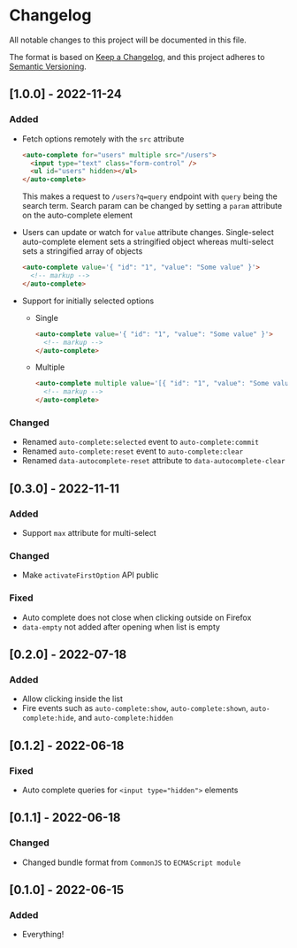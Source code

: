 # Changelog

All notable changes to this project will be documented in this file.

The format is based on [Keep a Changelog](https://keepachangelog.com/en/1.0.0/),
and this project adheres to [Semantic Versioning](https://semver.org/spec/v2.0.0.html).

## [1.0.0] - 2022-11-24

### Added

- Fetch options remotely with the `src` attribute

  ```html
  <auto-complete for="users" multiple src="/users">
    <input type="text" class="form-control" />
    <ul id="users" hidden></ul>
  </auto-complete>
  ```

  This makes a request to `/users?q=query` endpoint with `query` being the search term. Search param can be changed by
  setting a `param` attribute on the auto-complete element

- Users can update or watch for `value` attribute changes. Single-select auto-complete element sets a stringified object
  whereas multi-select sets a stringified array of objects

  ```html
  <auto-complete value='{ "id": "1", "value": "Some value" }'>
    <!-- markup -->
  </auto-complete>
  ```

- Support for initially selected options

  - Single

    ```html
    <auto-complete value='{ "id": "1", "value": "Some value" }'>
      <!-- markup -->
    </auto-complete>
    ```

  - Multiple
    ```html
    <auto-complete multiple value='[{ "id": "1", "value": "Some value" }, { "id": "2", "value": "Another value" }]'>
      <!-- markup -->
    </auto-complete>
    ```

### Changed

- Renamed `auto-complete:selected` event to `auto-complete:commit`
- Renamed `auto-complete:reset` event to `auto-complete:clear`
- Renamed `data-autocomplete-reset` attribute to `data-autocomplete-clear`

## [0.3.0] - 2022-11-11

### Added

- Support `max` attribute for multi-select

### Changed

- Make `activateFirstOption` API public

### Fixed

- Auto complete does not close when clicking outside on Firefox
- `data-empty` not added after opening when list is empty

## [0.2.0] - 2022-07-18

### Added

- Allow clicking inside the list
- Fire events such as `auto-complete:show`, `auto-complete:shown`, `auto-complete:hide`, and `auto-complete:hidden`

## [0.1.2] - 2022-06-18

### Fixed

- Auto complete queries for `<input type="hidden">` elements

## [0.1.1] - 2022-06-18

### Changed

- Changed bundle format from `CommonJS` to `ECMAScript module`

## [0.1.0] - 2022-06-15

### Added

- Everything!
